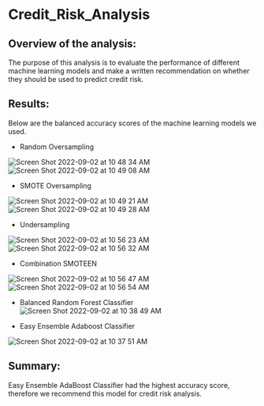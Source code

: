 # Credit_Risk_Analysis

## Overview of the analysis: 
The purpose of this analysis is to evaluate the performance of different machine learning models and make a written recommendation on whether they should be used to predict credit risk.

## Results: 
Below are the balanced accuracy scores of the machine learning models we used. 

- Random Oversampling

![Screen Shot 2022-09-02 at 10 48 34 AM](https://user-images.githubusercontent.com/66224990/188210812-23221744-07b1-4c7c-ae0a-d484db64297d.png)
![Screen Shot 2022-09-02 at 10 49 08 AM](https://user-images.githubusercontent.com/66224990/188210831-49ade51c-712d-4db1-9c9e-dc7fa422d3dd.png)



- SMOTE Oversampling

![Screen Shot 2022-09-02 at 10 49 21 AM](https://user-images.githubusercontent.com/66224990/188210858-6fb79923-3e91-4bc2-85f0-af090ba47cb2.png)
![Screen Shot 2022-09-02 at 10 49 28 AM](https://user-images.githubusercontent.com/66224990/188210876-5d71b204-3c7f-4ffe-898c-71a697302915.png)



- Undersampling


![Screen Shot 2022-09-02 at 10 56 23 AM](https://user-images.githubusercontent.com/66224990/188211126-7d92082a-452a-4baf-9549-f47f0c1d1633.png)
![Screen Shot 2022-09-02 at 10 56 32 AM](https://user-images.githubusercontent.com/66224990/188211144-9cd9e703-f2ff-4644-8dbf-339c8cd9d625.png)


- Combination SMOTEEN

![Screen Shot 2022-09-02 at 10 56 47 AM](https://user-images.githubusercontent.com/66224990/188211184-f3d468c9-627d-4f3d-acbe-877c08569611.png)
![Screen Shot 2022-09-02 at 10 56 54 AM](https://user-images.githubusercontent.com/66224990/188211204-cd1db7cf-d5bc-41b1-9d18-c74a7de9109f.png)


- Balanced Random Forest Classifier
![Screen Shot 2022-09-02 at 10 38 49 AM](https://user-images.githubusercontent.com/66224990/188210731-fc89942b-afcf-4d98-a6b9-dd8bcb8077be.jpeg)



- Easy Ensemble Adaboost Classifier

![Screen Shot 2022-09-02 at 10 37 51 AM](https://user-images.githubusercontent.com/66224990/188210705-60b5d3e7-02b7-4a90-90a1-99b0512148c7.jpeg)


## Summary: 
Easy Ensemble AdaBoost Classifier had the highest accuracy score, therefore we recommend this model for credit risk analysis.
